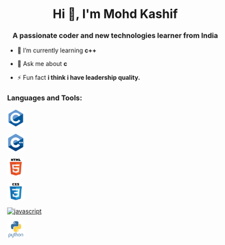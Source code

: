 <h1 align="center">Hi 👋, I'm Mohd Kashif</h1>
<h3 align="center">A passionate coder and new technologies learner from India</h3>

- 🌱 I’m currently learning **c++**

- 💬 Ask me about **c**

- ⚡ Fun fact **i think i have leadership quality.**


<h3 align="left">Languages and Tools:
</h3>
<p align="left">

<a href="https://www.cprogramming.com/" target="_blank"> <img src="https://raw.githubusercontent.com/devicons/devicon/master/icons/c/c-original.svg" alt="c" width="40" height="40"/>
</a>
  
<a href="https://www.w3schools.com/cpp/" target="_blank"> <img src="https://raw.githubusercontent.com/devicons/devicon/master/icons/cplusplus/cplusplus-original.svg" alt="cplusplus" width="40" height="40"/> 
</a> 
  
<a href="https://www.w3.org/html/" target="_blank"> <img src="https://raw.githubusercontent.com/devicons/devicon/master/icons/html5/html5-original-wordmark.svg" alt="html5" width="40" height="40"/>
</a>  
  
<a href="https://www.w3schools.com/css/" target="_blank"> <img src="https://raw.githubusercontent.com/devicons/devicon/master/icons/css3/css3-original-wordmark.svg" alt="css3" width="40" height="40"/> 
</a>
  
<a href="https://www.w3schools.com/js/" target="_blank"> <img src="https://raw.githubusercontent.com/devicons/devicon/master/icons/js/js-original-wordmark.svg" alt="javascript" width="40" height="40"/> 
</a>   

<a href="https://www.w3.org/python/" target="_blank"> <img src="https://raw.githubusercontent.com/devicons/devicon/master/icons/python/python-original-wordmark.svg" alt="python" width="40" height="40"/>
</a>
  
</p>

